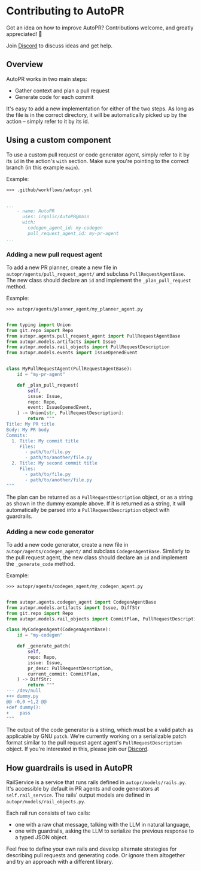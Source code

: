 # Contributing to AutoPR

Got an idea on how to improve AutoPR?
Contributions welcome, and greatly appreciated! 🙏

Join [Discord](https://discord.gg/ykk7Znt3K6) to discuss ideas and get help.

## Overview

AutoPR works in two main steps:
- Gather context and plan a pull request
- Generate code for each commit

It's easy to add a new implementation for either of the two steps. 
As long as the file is in the correct directory, it will be automatically picked up by the action – simply refer to it by its id.

## Using a custom component

To use a custom pull request or code generator agent, simply refer to it by its `id` in the action's `with` section.
Make sure you're pointing to the correct branch (in this example `main`).

Example:

`>>> .github/workflows/autopr.yml`
```yaml

...
    - name: AutoPR
      uses: irgolic/AutoPR@main
      with:
        codegen_agent_id: my-codegen
        pull_request_agent_id: my-pr-agent
...
```

### Adding a new pull request agent

To add a new PR planner, create a new file in `autopr/agents/pull_request_agent/` and subclass `PullRequestAgentBase`. 
The new class should declare an `id` and implement the `_plan_pull_request` method.

Example:

`>>> autopr/agents/planner_agent/my_planner_agent.py`
```python

from typing import Union
from git.repo import Repo
from autopr.agents.pull_request_agent import PullRequestAgentBase
from autopr.models.artifacts import Issue
from autopr.models.rail_objects import PullRequestDescription
from autopr.models.events import IssueOpenedEvent


class MyPullRequestAgent(PullRequestAgentBase):
    id = "my-pr-agent"

    def _plan_pull_request(
        self, 
        issue: Issue, 
        repo: Repo,
        event: IssueOpenedEvent,
    ) -> Union[str, PullRequestDescription]:
        return """
Title: My PR title
Body: My PR body
Commits:
  1. Title: My commit title
     Files:
       - path/to/file.py
       - path/to/another/file.py
  2. Title: My second commit title
     Files:
       - path/to/file.py
       - path/to/another/file.py
"""
```

The plan can be returned as a `PullRequestDescription` object, or as a string as shown in the dummy example above.
If it is returned as a string, it will automatically be parsed into a `PullRequestDescription` object with guardrails.


### Adding a new code generator

To add a new code generator, create a new file in `autopr/agents/codegen_agent/` and subclass `CodegenAgentBase`. 
Similarly to the pull request agent, the new class should declare an `id` and implement the `_generate_code` method.

Example:

`>>> autopr/agents/codegen_agent/my_codegen_agent.py`
```python

from autopr.agents.codegen_agent import CodegenAgentBase
from autopr.models.artifacts import Issue, DiffStr
from git.repo import Repo
from autopr.models.rail_objects import CommitPlan, PullRequestDescription

class MyCodegenAgent(CodegenAgentBase):
    id = "my-codegen"

    def _generate_patch(
        self,
        repo: Repo,
        issue: Issue,
        pr_desc: PullRequestDescription,
        current_commit: CommitPlan,
    ) -> DiffStr:    
        return """
--- /dev/null
+++ dummy.py
@@ -0,0 +1,2 @@
+def dummy():
+    pass
"""
```

The output of the code generator is a string, which must be a valid patch as applicable by GNU `patch`.
We're currently working on a serializable patch format similar to the pull request agent agent's `PullRequestDescription` object.
If you're interested in this, please join our [Discord](https://discord.gg/ykk7Znt3K6).

## How guardrails is used in AutoPR

RailService is a service that runs rails defined in `autopr/models/rails.py`. 
It's accessible by default in PR agents and code generators at `self.rail_service`.
The rails' output models are defined in `autopr/models/rail_objects.py`.

Each rail run consists of two calls:
- one with a raw chat message, talking with the LLM in natural language,
- one with guardrails, asking the LLM to serialize the previous response to a typed JSON object.

Feel free to define your own rails and develop alternate strategies for describing pull requests and generating code. 
Or ignore them altogether and try an approach with a different library.